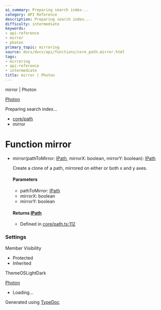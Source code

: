 ```yaml
---
ai_summary: Preparing search index...
category: API Reference
description: Preparing search index...
difficulty: intermediate
keywords:
- api-reference
- mirror
- photon
primary_topic: mirroring
source: docs/docs/api/functions/core_path.mirror.html
tags:
- mirroring
- api-reference
- intermediate
title: mirror | Photon
---
```

mirror | Photon

[Photon](../index.md)




Preparing search index...

* [core/path](../modules/core_path.md)
* mirror

# Function mirror

* mirror(pathToMirror: [IPath](../interfaces/core_schema.IPath.md), mirrorX: boolean, mirrorY: boolean): [IPath](../interfaces/core_schema.IPath.md)

  Create a clone of a path, mirrored on either or both x and y axes.

  #### Parameters

  + pathToMirror: [IPath](../interfaces/core_schema.IPath.md)
  + mirrorX: boolean
  + mirrorY: boolean

  #### Returns [IPath](../interfaces/core_schema.IPath.md)

  + Defined in [core/path.ts:112](https://github.com/mwhite454/photon/blob/main/packages/photon/src/core/path.ts#L112)

### Settings

Member Visibility

* Protected
* Inherited

ThemeOSLightDark

[Photon](../index.md)

* Loading...

Generated using [TypeDoc](https://typedoc.org/)
